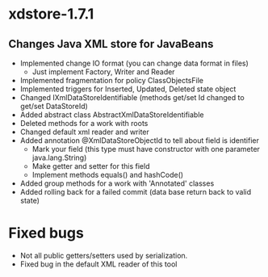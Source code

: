 xdstore-1.7.1
=============

Changes Java XML store for JavaBeans
-----------------------------------------------

* Implemented change IO format (you can change data format in files)
	- Just implement Factory, Writer and Reader
* Implemented fragmentation for policy ClassObjectsFile
* Implemented triggers for Inserted, Updated, Deleted state object
* Changed IXmlDataStoreIdentifiable (methods get/set Id changed to get/set DataStoreId)
* Added abstract class AbstractXmlDataStoreIdentifiable
* Deleted methods for a work with roots
* Changed default xml reader and writer
* Added annotation @XmlDataStoreObjectId to tell about field is identifier
	- Mark your field (this type must have constructor with one parameter java.lang.String)
	- Make getter and setter for this field
	- Implement methods equals() and hashCode()
* Added group methods for a work with 'Annotated' classes
* Added rolling back for a failed commit (data base return back to valid state)

Fixed bugs
===========
* Not all public getters/setters used by serialization.
* Fixed bug in the default XML reader of this tool

